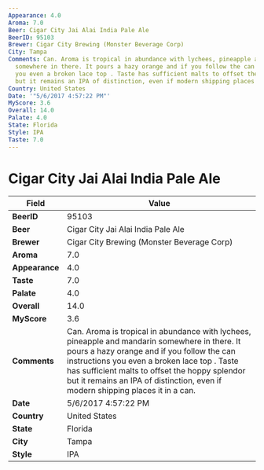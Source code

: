 ```yaml
---
Appearance: 4.0
Aroma: 7.0
Beer: Cigar City Jai Alai India Pale Ale
BeerID: 95103
Brewer: Cigar City Brewing (Monster Beverage Corp)
City: Tampa
Comments: Can. Aroma is tropical in abundance with lychees, pineapple and mandarin
  somewhere in there. It pours a hazy orange and if you follow the can instructions
  you even a broken lace top . Taste has sufficient malts to offset the hoppy splendor
  but it remains an IPA of distinction, even if modern shipping places it in a can.
Country: United States
Date: '"5/6/2017 4:57:22 PM"'
MyScore: 3.6
Overall: 14.0
Palate: 4.0
State: Florida
Style: IPA
Taste: 7.0
---
```


# Cigar City Jai Alai India Pale Ale

| Field         | Value |
|---------------|-------|
| **BeerID** | 95103 |
| **Beer** | Cigar City Jai Alai India Pale Ale |
| **Brewer** | Cigar City Brewing (Monster Beverage Corp) |
| **Aroma** | 7.0 |
| **Appearance** | 4.0 |
| **Taste** | 7.0 |
| **Palate** | 4.0 |
| **Overall** | 14.0 |
| **MyScore** | 3.6 |
| **Comments** | Can. Aroma is tropical in abundance with lychees, pineapple and mandarin somewhere in there. It pours a hazy orange and if you follow the can instructions you even a broken lace top . Taste has sufficient malts to offset the hoppy splendor but it remains an IPA of distinction, even if modern shipping places it in a can. |
| **Date** | 5/6/2017 4:57:22 PM |
| **Country** | United States |
| **State** | Florida |
| **City** | Tampa |
| **Style** | IPA |
